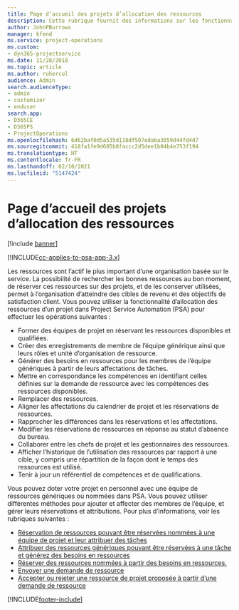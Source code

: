 ```yaml
---
title: Page d’accueil des projets d’allocation des ressources
description: Cette rubrique fournit des informations sur les fonctionnalités de gestion des ressources dans Project Service Automation (PSA) pour Dynamics 365.
author: JohnPBurrows
manager: kfend
ms.service: project-operations
ms.custom:
- dyn365-projectservice
ms.date: 11/28/2018
ms.topic: article
ms.author: ruhercul
audience: Admin
search.audienceType:
- admin
- customizer
- enduser
search.app:
- D365CE
- D365PS
- ProjectOperations
ms.openlocfilehash: 6d62baf0d5a535d118df507edaba3059d44fd4d7
ms.sourcegitcommit: 418fa1fe9d605b8faccc2d5dee1b04b4e753f194
ms.translationtype: HT
ms.contentlocale: fr-FR
ms.lasthandoff: 02/10/2021
ms.locfileid: "5147424"
---
```

# <a name="resourcing-projects-home-page"></a>Page d’accueil des projets d’allocation des ressources

[!include [banner](../includes/psa-now-project-operations.md)]

[!INCLUDE[cc-applies-to-psa-app-3.x](../includes/cc-applies-to-psa-app-3x.md)]

Les ressources sont l’actif le plus important d’une organisation basée sur le service. La possibilité de rechercher les bonnes ressources au bon moment, de réserver ces ressources sur des projets, et de les conserver utilisées, permet à l’organisation d’atteindre des cibles de revenu et des objectifs de satisfaction client. Vous pouvez utiliser la fonctionnalité d’allocation des ressources d’un projet dans Project Service Automation (PSA) pour effectuer les opérations suivantes :

- Former des équipes de projet en réservant les ressources disponibles et qualifiées.
- Créer des enregistrements de membre de l’équipe générique ainsi que leurs rôles et unité d’organisation de ressource.
- Générer des besoins en ressources pour les membres de l’équipe génériques à partir de leurs affectations de tâches.
- Mettre en correspondance les compétences en identifiant celles définies sur la demande de ressource avec les compétences des ressources disponibles.
- Remplacer des ressources.
- Aligner les affectations du calendrier de projet et les réservations de ressources.
- Rapprocher les différences dans les réservations et les affectations.
- Modifier les réservations de ressources en réponse au statut d’absence du bureau.
- Collaborer entre les chefs de projet et les gestionnaires des ressources.
- Afficher l’historique de l’utilisation des ressources par rapport à une cible, y compris une répartition de la façon dont le temps des ressources est utilisé.
- Tenir à jour un référentiel de compétences et de qualifications.


Vous pouvez doter votre projet en personnel avec une équipe de ressources génériques ou nommées dans PSA. Vous pouvez utiliser différentes méthodes pour ajouter et affecter des membres de l’équipe, et gérer leurs réservations et attributions. Pour plus d’informations, voir les rubriques suivantes :

- [Réservation de ressources pouvant être réservées nommées à une équipe de projet et leur attribuer des tâches](assign-named-bookable-resource.md)
- [Attribuer des ressources génériques pouvant être réservées à une tâche et générez des besoins en ressources](assign-generic-bookable-resource.md)
- [Réserver des ressources nommées à partir des besoins en ressources.](book-named-resource.md)
- [Envoyer une demande de ressource](submit-resource-request.md)
- [Accepter ou rejeter une ressource de projet proposée à partir d’une demande de ressource](accept-reject-proposed-resource.md)


[!INCLUDE[footer-include](../includes/footer-banner.md)]
